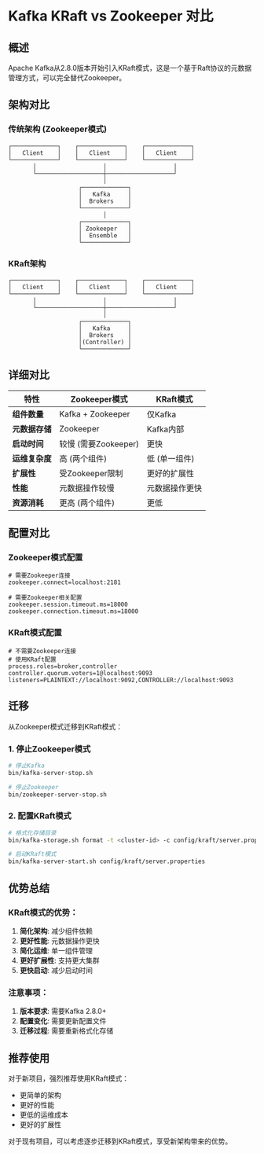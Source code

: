 # Kafka KRaft vs Zookeeper 对比

## 概述

Apache Kafka从2.8.0版本开始引入KRaft模式，这是一个基于Raft协议的元数据管理方式，可以完全替代Zookeeper。

## 架构对比

### 传统架构 (Zookeeper模式)
```
┌─────────────┐    ┌─────────────┐    ┌─────────────┐
│   Client    │    │   Client    │    │   Client    │
└─────────────┘    └─────────────┘    └─────────────┘
       │                   │                   │
       └───────────────────┼───────────────────┘
                           │
                    ┌─────────────┐
                    │   Kafka     │
                    │  Brokers    │
                    └─────────────┘
                           │
                    ┌─────────────┐
                    │ Zookeeper   │
                    │  Ensemble   │
                    └─────────────┘
```

### KRaft架构
```
┌─────────────┐    ┌─────────────┐    ┌─────────────┐
│   Client    │    │   Client    │    │   Client    │
└─────────────┘    └─────────────┘    └─────────────┘
       │                   │                   │
       └───────────────────┼───────────────────┘
                           │
                    ┌─────────────┐
                    │   Kafka     │
                    │  Brokers    │
                    │(Controller) │
                    └─────────────┘
```

## 详细对比

| 特性 | Zookeeper模式 | KRaft模式 |
|------|---------------|-----------|
| **组件数量** | Kafka + Zookeeper | 仅Kafka |
| **元数据存储** | Zookeeper | Kafka内部 |
| **启动时间** | 较慢 (需要Zookeeper) | 更快 |
| **运维复杂度** | 高 (两个组件) | 低 (单一组件) |
| **扩展性** | 受Zookeeper限制 | 更好的扩展性 |
| **性能** | 元数据操作较慢 | 元数据操作更快 |
| **资源消耗** | 更高 (两个组件) | 更低 |

## 配置对比

### Zookeeper模式配置
```properties
# 需要Zookeeper连接
zookeeper.connect=localhost:2181

# 需要Zookeeper相关配置
zookeeper.session.timeout.ms=18000
zookeeper.connection.timeout.ms=18000
```

### KRaft模式配置
```properties
# 不需要Zookeeper连接
# 使用KRaft配置
process.roles=broker,controller
controller.quorum.voters=1@localhost:9093
listeners=PLAINTEXT://localhost:9092,CONTROLLER://localhost:9093
```

## 迁移

从Zookeeper模式迁移到KRaft模式：

### 1. 停止Zookeeper模式
```bash
# 停止Kafka
bin/kafka-server-stop.sh

# 停止Zookeeper
bin/zookeeper-server-stop.sh
```

### 2. 配置KRaft模式
```bash
# 格式化存储目录
bin/kafka-storage.sh format -t <cluster-id> -c config/kraft/server.properties

# 启动KRaft模式
bin/kafka-server-start.sh config/kraft/server.properties
```

## 优势总结

### KRaft模式的优势：
1. **简化架构**: 减少组件依赖
2. **更好性能**: 元数据操作更快
3. **简化运维**: 单一组件管理
4. **更好扩展性**: 支持更大集群
5. **更快启动**: 减少启动时间

### 注意事项：
1. **版本要求**: 需要Kafka 2.8.0+
2. **配置变化**: 需要更新配置文件
3. **迁移过程**: 需要重新格式化存储

## 推荐使用

对于新项目，强烈推荐使用KRaft模式：
- 更简单的架构
- 更好的性能
- 更低的运维成本
- 更好的扩展性

对于现有项目，可以考虑逐步迁移到KRaft模式，享受新架构带来的优势。
